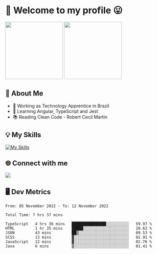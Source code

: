 # 🎉 Welcome to my profile 😛

<div>
  <img height="180em" src="https://github-readme-stats.vercel.app/api?username=VinicciusSantos&show_icons=true&icon_color=fff&include_all_commits=true&count_private=true&bg_color=30,08BEC1,394AAB&title_color=fff&text_color=fff"/>
  <img height="180em" src="https://github-readme-stats.vercel.app/api/top-langs/?username=VinicciusSantos&langs_count=8&layout=compact&include_all_commits=true&count_private=true&bg_color=30,3357AD,354DAD&title_color=fff&text_color=fff"/>
</div>


## 📖 About Me
- 🔭 Working as Technology Apprentice in Brazil
- 🌱 Learning Angular, TypeScript and Jest
- 📚 Reading Clean Code - Robert Cecil Martin

## 💡 My Skills

[![My Skills](https://skills.thijs.gg/icons?i=angular,react,html,css,sass,bootstrap,ts,js,nodejs,git,c,py,postgres)](https://github.com/VinicciusSantos)

## 🌐 Connect with me

<a href="https://www.linkedin.com/in/vinicius-guedes-b817aa223/"><img src="https://img.shields.io/badge/LinkedIn-0077B5?style=for-the-badge&logo=linkedin&logoColor=white"/></a>

## 🖥️ Dev Metrics

<!--START_SECTION:waka-->

```text
From: 05 November 2022 - To: 12 November 2022

Total Time: 7 hrs 37 mins

TypeScript   4 hrs 36 mins   ███████████████░░░░░░░░░░   59.97 %
HTML         1 hr 35 mins    █████░░░░░░░░░░░░░░░░░░░░   20.62 %
JSON         43 mins         ██▒░░░░░░░░░░░░░░░░░░░░░░   09.53 %
SCSS         13 mins         ▓░░░░░░░░░░░░░░░░░░░░░░░░   02.91 %
JavaScript   12 mins         ▓░░░░░░░░░░░░░░░░░░░░░░░░   02.76 %
Java         6 mins          ▒░░░░░░░░░░░░░░░░░░░░░░░░   01.41 %
```

<!--END_SECTION:waka-->
